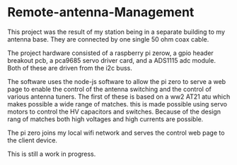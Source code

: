 # Remote-antenna-Management
This project was the result of my station being in a separate building to my antenna base.  They are connected by one single 50 ohm coax cable.

The project hardware consisted of a raspberry pi zerow, a gpio header breakout pcb, a pca9685 servo driver card, and a ADS1115 adc module.  Both of these are driven from the i2c buss.

The software uses the node-js software to allow the pi zero to serve a web page to enable the control of the antenna switching and the control of various antenna tuners.  The first of these is based on a ww2 AT21 atu which makes possible a wide range of matches.  this is made possible using servo motors to control the HV capacitors and switches.  Because of the design rang of matches both high voltages and high currents are possible.

The pi zero joins my local wifi network and serves the control web page to the client device.

This is still a work in progress.
